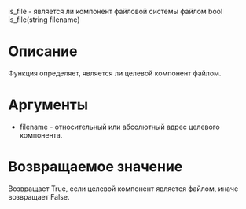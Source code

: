 is_file - является ли компонент файловой системы файлом
    bool is_file(string filename)

Описание
========

Функция определяет, является ли целевой компонент файлом.

Аргументы
=========

* filename - относительный или абсолютный адрес целевого компонента.

Возвращаемое значение
=====================

Возвращает True, если целевой компонент является файлом, иначе возвращает False.
